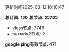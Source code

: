 更新时间2025-03-12 18:10:47

**总订阅: 160**
**总节点: 35785**
- vless节点: 7746
- hysteria2节点: 2

**google ping有效节点: 471**
